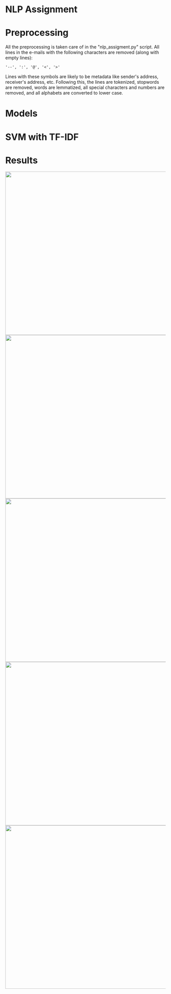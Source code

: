 # NLP Assignment

# Preprocessing

All the preprocessing is taken care of in the "nlp_assigment.py" script. All lines in the e-mails with the following characters are removed (along with empty lines):

```
'--', ':', '@', '<', '>'
```

Lines with these symbols are likely to be metadata like sender's address, receiver's address, etc. Following this, the lines are tokenized, stopwords are removed, words are lemmatized, all special characters and numbers are removed, and all alphabets are converted to lower case.

# Models

# SVM with TF-IDF

# Results

<p align="center">
<img src="https://user-images.githubusercontent.com/76472410/174397284-e14c32be-46f2-421c-9f91-c89f91906c99.png" width="512">
<img src="https://user-images.githubusercontent.com/76472410/174397308-a5fc9a83-3cf9-4d43-bb29-9fecd057b771.png" width="512">
<img src="https://user-images.githubusercontent.com/76472410/174397335-0573a6d3-34c9-46d1-ba2c-1066bd77d28c.png" width="512">
<img src="https://user-images.githubusercontent.com/76472410/174397346-ee53922c-c93b-4208-bd8c-d75da6edb000.png" width="512">
<img src="https://user-images.githubusercontent.com/76472410/174397361-67352d74-fe00-471f-a178-83e0964f6f9a.png" width="512">
</p>
